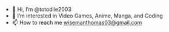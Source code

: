 - 👋 Hi, I’m @totodile2003
- 👀 I’m interested in Video Games, Anime, Manga, and Coding
- 📫 How to reach me wisemanthomas03@gmail.com
